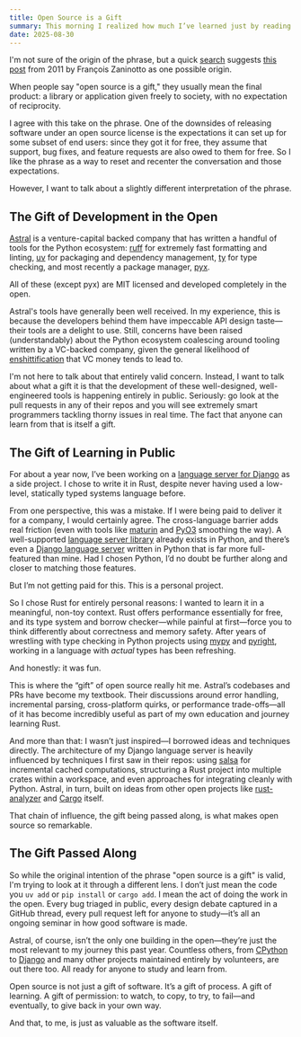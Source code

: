 ```yaml
---
title: Open Source is a Gift
summary: This morning I realized how much I’ve learned just by reading other people’s open source PRs. That, more than the code itself, feels like the real gift.
date: 2025-08-30
---
```


I'm not sure of the origin of the phrase, but a quick [search](https://kagi.com/search?q=open+source+is+a+gift+blog) suggests [this post](https://www.redotheweb.com/2011/11/13/open-source-is-a-gift.html) from 2011 by François Zaninotto as one possible origin.

When people say "open source is a gift," they usually mean the final product: a library or application given freely to society, with no expectation of reciprocity.

I agree with this take on the phrase. One of the downsides of releasing software under an open source license is the expectations it can set up for some subset of end users: since they got it for free, they assume that support, bug fixes, and feature requests are also owed to them for free. So I like the phrase as a way to reset and recenter the conversation and those expectations.

However, I want to talk about a slightly different interpretation of the phrase.

## The Gift of Development in the Open

[Astral](https://astral.sh) is a venture-capital backed company that has written a handful of tools for the Python ecosystem: [ruff](https://astral.sh/ruff) for extremely fast formatting and linting, [uv](https://github.com/astral-sh/uv) for packaging and dependency management, [ty](https://github.com/astral-sh/ty) for type checking, and most recently a package manager, [pyx](https://astral.sh/pyx).

All of these (except pyx) are MIT licensed and developed completely in the open.

Astral's tools have generally been well received. In my experience, this is because the developers behind them have impeccable API design taste—their tools are a delight to use. Still, concerns have been raised (understandably) about the Python ecosystem coalescing around tooling written by a VC-backed company, given the general likelihood of [enshittification](https://pluralistic.net/2023/01/08/watch-the-surpluses/#exogenous-shocks) that VC money tends to lead to.

I'm not here to talk about that entirely valid concern. Instead, I want to talk about what a gift it is that the development of these well-designed, well-engineered tools is happening entirely in public. Seriously: go look at the pull requests in any of their repos and you will see extremely smart programmers tackling thorny issues in real time. The fact that anyone can learn from that is itself a gift.

## The Gift of Learning in Public

For about a year now, I’ve been working on a [language server for Django](https://github.com/joshuadavidthomas/django-language-server) as a side project. I chose to write it in Rust, despite never having used a low-level, statically typed systems language before.

From one perspective, this was a mistake. If I were being paid to deliver it for a company, I would certainly agree. The cross-language barrier adds real friction (even with tools like [maturin](https://github.com/PyO3/maturin) and [PyO3](https://github.com/PyO3/pyo3) smoothing the way). A well-supported [language server library](https://github.com/openlawlibrary/pygls) already exists in Python, and there’s even a [Django language server](https://github.com/fourdigits/django-template-lsp) written in Python that is far more full-featured than mine. Had I chosen Python, I’d no doubt be further along and closer to matching those features.

But I’m not getting paid for this. This is a personal project.

So I chose Rust for entirely personal reasons: I wanted to learn it in a meaningful, non-toy context. Rust offers performance essentially for free, and its type system and borrow checker—while painful at first—force you to think differently about correctness and memory safety. After years of wrestling with type checking in Python projects using [mypy](https://github.com/python/mypy) and [pyright](https://github.com/microsoft/pyright), working in a language with *actual* types has been refreshing.

And honestly: it was fun.

This is where the “gift” of open source really hit me. Astral’s codebases and PRs have become my textbook. Their discussions around error handling, incremental parsing, cross-platform quirks, or performance trade-offs—all of it has become incredibly useful as part of my own education and journey learning Rust.

And more than that: I wasn’t just inspired—I borrowed ideas and techniques directly. The architecture of my Django language server is heavily influenced by techniques I first saw in their repos: using [salsa](https://github.com/salsa-rs/salsa) for incremental cached computations, structuring a Rust project into multiple crates within a workspace, and even approaches for integrating cleanly with Python. Astral, in turn, built on ideas from other open projects like [rust-analyzer](https://github.com/rust-lang/rust-analyzer) and [Cargo](https://github.com/rust-lang/cargo) itself.

That chain of influence, the gift being passed along, is what makes open source so remarkable.

## The Gift Passed Along

So while the original intention of the phrase "open source is a gift" is valid, I'm trying to look at it through a different lens. I don’t just mean the code you `uv add` or `pip install` or `cargo add`. I mean the act of doing the work in the open. Every bug triaged in public, every design debate captured in a GitHub thread, every pull request left for anyone to study—it’s all an ongoing seminar in how good software is made.

Astral, of course, isn’t the only one building in the open—they’re just the most relevant to my journey this past year. Countless others, from [CPython](https://github.com/python/cpython) to [Django](https://github.com/django/django) and many other projects maintained entirely by volunteers, are out there too. All ready for anyone to study and learn from.

Open source is not just a gift of software. It’s a gift of process. A gift of learning. A gift of permission: to watch, to copy, to try, to fail—and eventually, to give back in your own way.

And that, to me, is just as valuable as the software itself.
